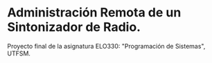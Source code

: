 # Administración Remota de un Sintonizador de Radio.
Proyecto final de la asignatura ELO330: "Programación de Sistemas", UTFSM.
